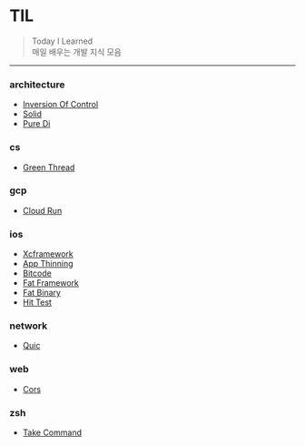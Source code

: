 # TIL
> Today I Learned  
매일 배우는 개발 지식 모음  
---
### architecture

- [Inversion Of Control](architecture/inversion-of-control.md)
- [Solid](architecture/solid.md)
- [Pure Di](architecture/pure-di.md)

### cs

- [Green Thread](cs/green-thread.md)

### gcp

- [Cloud Run](gcp/cloud-run.md)

### ios

- [Xcframework](ios/xcframework.md)
- [App Thinning](ios/app-thinning.md)
- [Bitcode](ios/bitcode.md)
- [Fat Framework](ios/fat-framework.md)
- [Fat Binary](ios/fat-binary.md)
- [Hit Test](ios/hit-test.md)

### network

- [Quic](network/quic.md)

### web

- [Cors](web/cors.md)

### zsh

- [Take Command](zsh/take-command.md)

